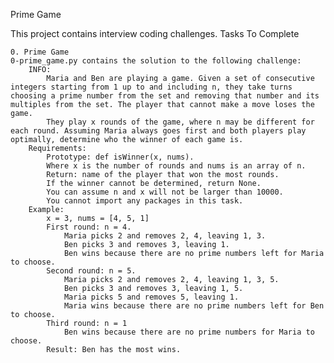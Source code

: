 Prime Game

This project contains interview coding challenges.
Tasks To Complete

    0. Prime Game
    0-prime_game.py contains the solution to the following challenge:
        INFO:
            Maria and Ben are playing a game. Given a set of consecutive integers starting from 1 up to and including n, they take turns choosing a prime number from the set and removing that number and its multiples from the set. The player that cannot make a move loses the game.
            They play x rounds of the game, where n may be different for each round. Assuming Maria always goes first and both players play optimally, determine who the winner of each game is.
        Requirements:
            Prototype: def isWinner(x, nums).
            Where x is the number of rounds and nums is an array of n.
            Return: name of the player that won the most rounds.
            If the winner cannot be determined, return None.
            You can assume n and x will not be larger than 10000.
            You cannot import any packages in this task.
        Example:
            x = 3, nums = [4, 5, 1]
            First round: n = 4.
                Maria picks 2 and removes 2, 4, leaving 1, 3.
                Ben picks 3 and removes 3, leaving 1.
                Ben wins because there are no prime numbers left for Maria to choose.
            Second round: n = 5.
                Maria picks 2 and removes 2, 4, leaving 1, 3, 5.
                Ben picks 3 and removes 3, leaving 1, 5.
                Maria picks 5 and removes 5, leaving 1.
                Maria wins because there are no prime numbers left for Ben to choose.
            Third round: n = 1
                Ben wins because there are no prime numbers for Maria to choose.
            Result: Ben has the most wins.


